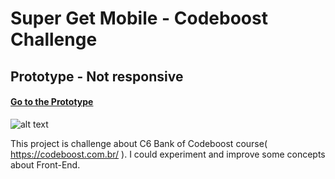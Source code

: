 # Super Get Mobile - Codeboost Challenge

## Prototype - Not responsive

#### [Go to the Prototype ](https://henriquegoncalvessilva.github.io/supergetmobile/index.html)

![alt text](https://i.ibb.co/RhT993V/image.png)

This project is challenge about C6 Bank of Codeboost course( https://codeboost.com.br/ ). I could experiment and improve some concepts about Front-End.
